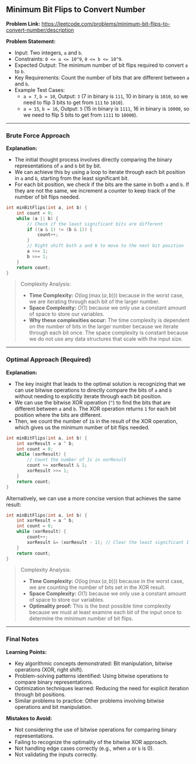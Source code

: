 ## Minimum Bit Flips to Convert Number
**Problem Link:** https://leetcode.com/problems/minimum-bit-flips-to-convert-number/description

**Problem Statement:**
- Input: Two integers, `a` and `b`.
- Constraints: `0 <= a <= 10^9`, `0 <= b <= 10^9`.
- Expected Output: The minimum number of bit flips required to convert `a` to `b`.
- Key Requirements: Count the number of bits that are different between `a` and `b`.
- Example Test Cases:
  - `a = 7`, `b = 10`, Output: `3` (7 in binary is `111`, 10 in binary is `1010`, so we need to flip 3 bits to get from `111` to `1010`).
  - `a = 15`, `b = 16`, Output: `5` (15 in binary is `1111`, 16 in binary is `10000`, so we need to flip 5 bits to get from `1111` to `10000`).

---

### Brute Force Approach

**Explanation:**
- The initial thought process involves directly comparing the binary representations of `a` and `b` bit by bit.
- We can achieve this by using a loop to iterate through each bit position in `a` and `b`, starting from the least significant bit.
- For each bit position, we check if the bits are the same in both `a` and `b`. If they are not the same, we increment a counter to keep track of the number of bit flips needed.

```cpp
int minBitFlips(int a, int b) {
    int count = 0;
    while (a || b) {
        // Check if the least significant bits are different
        if ((a & 1) != (b & 1)) {
            count++;
        }
        // Right shift both a and b to move to the next bit position
        a >>= 1;
        b >>= 1;
    }
    return count;
}
```

> Complexity Analysis:
> - **Time Complexity:** $O(\log(\max(a, b)))$ because in the worst case, we are iterating through each bit of the larger number.
> - **Space Complexity:** $O(1)$ because we only use a constant amount of space to store our variables.
> - **Why these complexities occur:** The time complexity is dependent on the number of bits in the larger number because we iterate through each bit once. The space complexity is constant because we do not use any data structures that scale with the input size.

---

### Optimal Approach (Required)

**Explanation:**
- The key insight that leads to the optimal solution is recognizing that we can use bitwise operations to directly compare the bits of `a` and `b` without needing to explicitly iterate through each bit position.
- We can use the bitwise XOR operation (`^`) to find the bits that are different between `a` and `b`. The XOR operation returns `1` for each bit position where the bits are different.
- Then, we count the number of `1`s in the result of the XOR operation, which gives us the minimum number of bit flips needed.

```cpp
int minBitFlips(int a, int b) {
    int xorResult = a ^ b;
    int count = 0;
    while (xorResult) {
        // Count the number of 1s in xorResult
        count += xorResult & 1;
        xorResult >>= 1;
    }
    return count;
}
```

Alternatively, we can use a more concise version that achieves the same result:

```cpp
int minBitFlips(int a, int b) {
    int xorResult = a ^ b;
    int count = 0;
    while (xorResult) {
        count++;
        xorResult &= (xorResult - 1); // Clear the least significant 1 bit
    }
    return count;
}
```

> Complexity Analysis:
> - **Time Complexity:** $O(\log(\max(a, b)))$ because in the worst case, we are counting the number of bits set in the XOR result.
> - **Space Complexity:** $O(1)$ because we only use a constant amount of space to store our variables.
> - **Optimality proof:** This is the best possible time complexity because we must at least examine each bit of the input once to determine the minimum number of bit flips.

---

### Final Notes

**Learning Points:**
- Key algorithmic concepts demonstrated: Bit manipulation, bitwise operations (XOR, right shift).
- Problem-solving patterns identified: Using bitwise operations to compare binary representations.
- Optimization techniques learned: Reducing the need for explicit iteration through bit positions.
- Similar problems to practice: Other problems involving bitwise operations and bit manipulation.

**Mistakes to Avoid:**
- Not considering the use of bitwise operations for comparing binary representations.
- Failing to recognize the optimality of the bitwise XOR approach.
- Not handling edge cases correctly (e.g., when `a` or `b` is 0).
- Not validating the inputs correctly.